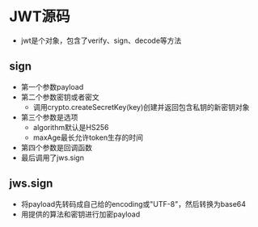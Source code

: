 # JWT源码
- jwt是个对象，包含了verify、sign、decode等方法

## sign
- 第一个参数payload
- 第二个参数密钥或者密文
  - 调用crypto.createSecretKey(key)创建并返回包含私钥的新密钥对象
- 第三个参数是选项
  - algorithm默认是HS256
  - maxAge最长允许token生存的时间
- 第四个参数是回调函数
- 最后调用了jws.sign

## jws.sign
- 将payload先转码成自己给的encoding或"UTF-8"，然后转换为base64
- 用提供的算法和密钥进行加密payload